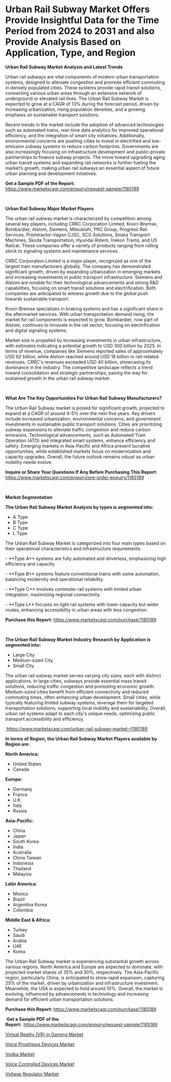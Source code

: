 <p><h1>Urban Rail Subway Market Offers Provide Insightful Data for the Time Period from 2024 to 2031 and also Provide Analysis Based on Application, Type, and Region</h1></p><p><strong>Urban Rail Subway Market Analysis and Latest Trends</strong></p>
<p><p>Urban rail subways are vital components of modern urban transportation systems, designed to alleviate congestion and promote efficient commuting in densely populated cities. These systems provide rapid transit solutions, connecting various urban areas through an extensive network of underground or elevated rail lines. The Urban Rail Subway Market is expected to grow at a CAGR of 13% during the forecast period, driven by increasing urbanization, rising population densities, and a growing emphasis on sustainable transport solutions.</p><p>Recent trends in the market include the adoption of advanced technologies such as automated trains, real-time data analytics for improved operational efficiency, and the integration of smart city initiatives. Additionally, environmental concerns are pushing cities to invest in electrified and low-emission subway systems to reduce carbon footprints. Governments are also increasingly focusing on infrastructure development and public-private partnerships to finance subway projects. The move toward upgrading aging urban transit systems and expanding rail networks is further fueling the market’s growth, making urban rail subways an essential aspect of future urban planning and development initiatives.</p></p>
<p><strong>Get a Sample PDF of the Report:&nbsp;</strong> <a href="https://www.marketscagr.com/enquiry/request-sample/1185189?utm_campaign=1740&utm_medium=2&utm_source=Github&utm_content=ia&utm_term=22102024&utm_id=urban-rail-subway">https://www.marketscagr.com/enquiry/request-sample/1185189</a></p>
<p>&nbsp;</p>
<p><strong>Urban Rail Subway Major Market Players</strong></p>
<p><p>The urban rail subway market is characterized by competition among several key players, including CRRC Corporation Limited, Knorr-Bremse, Bombardier, Alstom, Siemens, Mitsubishi, PKC Group, Progress Rail Services, Promtractor-Vagon CJSC, SCG Solutions, Sinara Transport Machines, Skoda Transportation, Hyundai Rotem, Inekon Trams, and US Railcar. These companies offer a variety of products ranging from rolling stock to signaling systems and maintenance services.</p><p>CRRC Corporation Limited is a major player, recognized as one of the largest train manufacturers globally. The company has demonstrated significant growth, driven by expanding urbanization in emerging markets and increasing investments in public transport infrastructure. Siemens and Alstom are notable for their technological advancements and strong R&D capabilities, focusing on smart transit solutions and electrification. Both companies are anticipated to witness growth due to the global push towards sustainable transport.</p><p>Knorr-Bremse specializes in braking systems and has a significant share in the aftermarket services. With urban transportation demand rising, the market for rail components is expected to grow. Bombardier, now part of Alstom, continues to innovate in the rail sector, focusing on electrification and digital signaling systems.</p><p>Market size is propelled by increasing investments in urban infrastructure, with estimates indicating a potential growth to USD 300 billion by 2025. In terms of revenue, companies like Siemens reported sales of approximately USD 62 billion, while Alstom reached around USD 18 billion in rail-related revenues. CRRC's revenues exceeded USD 40 billion, showcasing its dominance in the industry. The competitive landscape reflects a trend toward consolidation and strategic partnerships, paving the way for sustained growth in the urban rail subway market.</p></p>
<p>&nbsp;</p>
<p><strong>What Are The Key Opportunities For Urban Rail Subway Manufacturers?</strong></p>
<p><p>The Urban Rail Subway market is poised for significant growth, projected to expand at a CAGR of around 4-5% over the next five years. Key drivers include increased urbanization, environmental concerns, and government investments in sustainable public transport solutions. Cities are prioritizing subway expansions to alleviate traffic congestion and reduce carbon emissions. Technological advancements, such as Automated Train Operation (ATO) and integrated smart systems, enhance efficiency and safety. Emerging markets in Asia-Pacific and Africa present lucrative opportunities, while established markets focus on modernization and capacity upgrades. Overall, the future outlook remains robust as urban mobility needs evolve.</p></p>
<p><strong>Inquire or Share Your Questions If Any Before Purchasing This Report:</strong> <a href="https://www.marketscagr.com/enquiry/pre-order-enquiry/1185189?utm_campaign=1740&utm_medium=2&utm_source=Github&utm_content=ia&utm_term=22102024&utm_id=urban-rail-subway">https://www.marketscagr.com/enquiry/pre-order-enquiry/1185189</a></p>
<p>&nbsp;</p>
<p><strong>Market Segmentation</strong></p>
<p><strong>The Urban Rail Subway Market Analysis by types is segmented into:</strong></p>
<p><ul><li>A Type</li><li>B Type</li><li>C Type</li><li>L Type</li></ul></p>
<p><p>The Urban Rail Subway Market is categorized into four main types based on their operational characteristics and infrastructure requirements. </p><p>- **Type A** systems are fully automated and driverless, emphasizing high efficiency and capacity.</p><p>- **Type B** systems feature conventional trains with some automation, balancing modernity and operational reliability.</p><p>- **Type C** involves commuter rail systems with limited urban integration, maximizing regional connectivity.</p><p>- **Type L** focuses on light rail systems with lower capacity but wider routes, enhancing accessibility in urban areas with less congestion.</p></p>
<p><strong>Purchase this Report:&nbsp;</strong><a href="https://www.marketscagr.com/purchase/1185189?utm_campaign=1740&utm_medium=2&utm_source=Github&utm_content=ia&utm_term=22102024&utm_id=urban-rail-subway">https://www.marketscagr.com/purchase/1185189</a></p>
<p>&nbsp;</p>
<p><strong>The Urban Rail Subway Market Industry Research by Application is segmented into:</strong></p>
<p><ul><li>Large City</li><li>Medium-sized City</li><li>Small City</li></ul></p>
<p><p>The urban rail subway market serves varying city sizes, each with distinct applications. In large cities, subways provide essential mass transit solutions, reducing traffic congestion and promoting economic growth. Medium-sized cities benefit from efficient connectivity and reduced commuting times, often enhancing urban development. Small cities, while typically featuring limited subway systems, leverage them for targeted transportation solutions, supporting local mobility and sustainability. Overall, urban rail systems adapt to each city's unique needs, optimizing public transport accessibility and efficiency.</p></p>
<p><a href="https://www.marketscagr.com/urban-rail-subway-market-r1185189?utm_campaign=1740&utm_medium=2&utm_source=Github&utm_content=ia&utm_term=22102024&utm_id=urban-rail-subway">&nbsp;https://www.marketscagr.com/urban-rail-subway-market-r1185189</a></p>
<p><strong>In terms of Region, the Urban Rail Subway Market Players available by Region are:</strong></p>
<p>
    <p> <strong> North America: </strong>
        <ul>
            <li>United States</li>
            <li>Canada</li>
        </ul>
        </p> 
    <p> <strong> Europe: </strong>
        <ul>
            <li>Germany</li>
            <li>France</li>
            <li>U.K.</li>
            <li>Italy</li>
            <li>Russia</li>
        </ul>
        </p> 
    <p> <strong> Asia-Pacific: </strong>
        <ul>
            <li>China</li>
            <li>Japan</li>
            <li>South Korea</li>
            <li>India</li>
            <li>Australia</li>
            <li>China Taiwan</li>
            <li>Indonesia</li>
            <li>Thailand</li>
            <li>Malaysia</li>
        </ul>
        </p> 
    <p> <strong> Latin America: </strong>
        <ul>
            <li>Mexico</li>
            <li>Brazil</li>
            <li>Argentina Korea</li>
            <li>Colombia</li>
        </ul>
        </p> 
    <p> <strong> Middle East & Africa: </strong>
        <ul>
            <li>Turkey</li>
            <li>Saudi</li>
            <li>Arabia</li>
            <li>UAE</li>
            <li>Korea</li>
        </ul>
    </p>
    </p>
<p><p>The Urban Rail Subway market is experiencing substantial growth across various regions. North America and Europe are expected to dominate, with projected market shares of 35% and 30%, respectively. The Asia-Pacific region, particularly China, is anticipated to show rapid expansion, capturing 25% of the market, driven by urbanization and infrastructure investment. Meanwhile, the USA is expected to hold around 10%. Overall, the market is evolving, influenced by advancements in technology and increasing demand for efficient urban transportation solutions.</p></p>
<p><strong>Purchase this Report: </strong><a href="https://www.marketscagr.com/purchase/1185189?utm_campaign=1740&utm_medium=2&utm_source=Github&utm_content=ia&utm_term=22102024&utm_id=urban-rail-subway">https://www.marketscagr.com/purchase/1185189</a></p>
<p>&nbsp;<strong>Get a Sample PDF of the Report:&nbsp;&nbsp;</strong><a href="https://www.marketscagr.com/enquiry/request-sample/1185189?utm_campaign=1740&utm_medium=2&utm_source=Github&utm_content=ia&utm_term=22102024&utm_id=urban-rail-subway">https://www.marketscagr.com/enquiry/request-sample/1185189</a></p>
<p><strong></strong></p>
<p><p><a href="https://www.linkedin.com/pulse/virtual-reality-vr-gaming-market-outlook-complete-industry-akove?utm_campaign=1740&utm_medium=2&utm_source=Github&utm_content=ia&utm_term=22102024&utm_id=urban-rail-subway">Virtual Reality (VR) in Gaming Market</a></p><p><a href="https://www.linkedin.com/pulse/voice-prosthesis-devices-market-analysis-report-global-insights-faoxc?utm_campaign=1740&utm_medium=2&utm_source=Github&utm_content=ia&utm_term=22102024&utm_id=urban-rail-subway">Voice Prosthesis Devices Market</a></p><p><a href="https://www.linkedin.com/pulse/emerging-trends-vodka-market-global-outlook-future-prospects-eyvvc?utm_campaign=1740&utm_medium=2&utm_source=Github&utm_content=ia&utm_term=22102024&utm_id=urban-rail-subway">Vodka Market</a></p><p><a href="https://www.linkedin.com/pulse/comprehensive-voice-controlled-devices-market-report-segmentation-icb2c?utm_campaign=1740&utm_medium=2&utm_source=Github&utm_content=ia&utm_term=22102024&utm_id=urban-rail-subway">Voice Controlled Devices Market</a></p><p><a href="https://www.linkedin.com/pulse/competitive-intelligence-voltage-regulator-market-key-players-t17ec?utm_campaign=1740&utm_medium=2&utm_source=Github&utm_content=ia&utm_term=22102024&utm_id=urban-rail-subway">Voltage Regulator Market</a></p></p>
